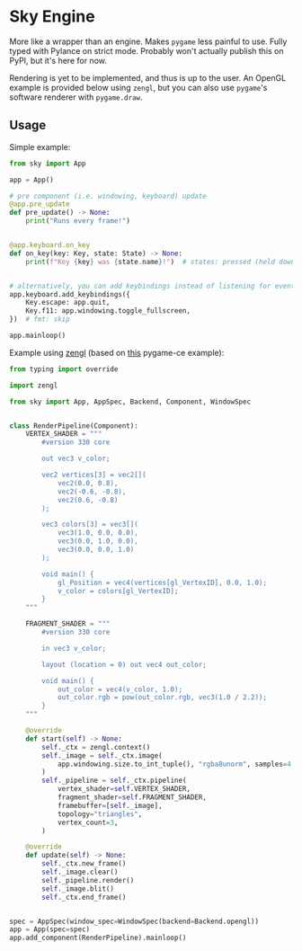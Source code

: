 # Sky Engine

More like a wrapper than an engine. Makes `pygame` less painful to use. Fully typed with Pylance on strict mode. Probably won't actually publish this on PyPI, but it's here for now.

Rendering is yet to be implemented, and thus is up to the user. An OpenGL example is provided below using `zengl`, but you can also use `pygame`'s software renderer with `pygame.draw`.

## Usage

Simple example:

```python
from sky import App

app = App()

# pre component (i.e. windowing, keyboard) update
@app.pre_update
def pre_update() -> None:
    print("Runs every frame!")


@app.keyboard.on_key
def on_key(key: Key, state: State) -> None:
    print(f"Key {key} was {state.name}!")  # states: pressed (held down for more than one frame), downed (just pressed), released (just released)


# alternatively, you can add keybindings instead of listening for events
app.keyboard.add_keybindings({
    Key.escape: app.quit,
    Key.f11: app.windowing.toggle_fullscreen,
})  # fmt: skip

app.mainloop()
```

Example using [zengl](https://github.com/szabolcsdombi/zengl) (based on [this](https://github.com/bilhox/pygame-ce/blob/main/examples/window_opengl.py) pygame-ce example):

```py
from typing import override

import zengl

from sky import App, AppSpec, Backend, Component, WindowSpec


class RenderPipeline(Component):
    VERTEX_SHADER = """
        #version 330 core

        out vec3 v_color;

        vec2 vertices[3] = vec2[](
            vec2(0.0, 0.8),
            vec2(-0.6, -0.8),
            vec2(0.6, -0.8)
        );

        vec3 colors[3] = vec3[](
            vec3(1.0, 0.0, 0.0),
            vec3(0.0, 1.0, 0.0),
            vec3(0.0, 0.0, 1.0)
        );

        void main() {
            gl_Position = vec4(vertices[gl_VertexID], 0.0, 1.0);
            v_color = colors[gl_VertexID];
        }
    """

    FRAGMENT_SHADER = """
        #version 330 core

        in vec3 v_color;

        layout (location = 0) out vec4 out_color;

        void main() {
            out_color = vec4(v_color, 1.0);
            out_color.rgb = pow(out_color.rgb, vec3(1.0 / 2.2));
        }
    """

    @override
    def start(self) -> None:
        self._ctx = zengl.context()
        self._image = self._ctx.image(
            app.windowing.size.to_int_tuple(), "rgba8unorm", samples=4
        )
        self._pipeline = self._ctx.pipeline(
            vertex_shader=self.VERTEX_SHADER,
            fragment_shader=self.FRAGMENT_SHADER,
            framebuffer=[self._image],
            topology="triangles",
            vertex_count=3,
        )

    @override
    def update(self) -> None:
        self._ctx.new_frame()
        self._image.clear()
        self._pipeline.render()
        self._image.blit()
        self._ctx.end_frame()


spec = AppSpec(window_spec=WindowSpec(backend=Backend.opengl))
app = App(spec=spec)
app.add_component(RenderPipeline).mainloop()
```
